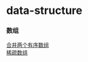 # data-structure 
<h3>数组</h3>
<a href="https://www.baidu.com">合并两个有序数组<a> </br>
<a href="">稀疏数组</a>
